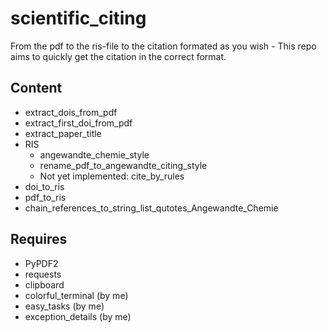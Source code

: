 # scientific_citing
From the pdf to the ris-file to the citation formated as you wish - This repo aims to quickly get the citation in the correct format.

## Content
- extract_dois_from_pdf
- extract_first_doi_from_pdf
- extract_paper_title
- RIS
  - angewandte_chemie_style
  - rename_pdf_to_angewandte_citing_style
  - Not yet implemented: cite_by_rules
- doi_to_ris
- pdf_to_ris
- chain_references_to_string_list_qutotes_Angewandte_Chemie

## Requires
- PyPDF2
- requests
- clipboard
- colorful_terminal (by me)
- easy_tasks (by me)
- exception_details (by me)
